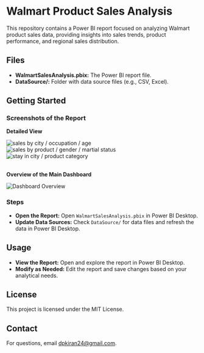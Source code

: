 <h1>Walmart Product Sales Analysis</h1>
<p>This repository contains a Power BI report focused on analyzing Walmart product sales data, providing insights into sales trends, product performance, and regional sales distribution.</p>

<h2>Files</h2>
<ul>
    <li><strong>WalmartSalesAnalysis.pbix:</strong> The Power BI report file.</li>
    <li><strong>DataSource/:</strong> Folder with data source files (e.g., CSV, Excel).</li>
</ul>

<h2>Getting Started</h2>

<h3>Screenshots of the Report</h3>

<p><strong>Detailed View</strong></p>
<div class="images">
    <img src="https://github.com/user-attachments/assets/89a8bc65-6369-418a-bed8-6360a8e4a3ea" alt="sales by city / occupation  / age">
    <img src="https://github.com/user-attachments/assets/41603b6a-1d6f-43bb-89ef-bd13137f1167" alt="sales by product / gender / martial status">
    <img src="https://github.com/user-attachments/assets/c1e6872d-fa26-4d21-af49-aec9c8986be2" alt="stay in city / product category">
</div>
<br>
<p><strong>Overview of the Main Dashboard</strong></p>
<div class="images">
    <img src="https://github.com/user-attachments/assets/2153d2cb-e349-4909-9508-89eee93932a0" alt="Dashboard Overview">
</div>

<h3>Steps</h3>
<ul>
    <li><strong>Open the Report:</strong> Open <code>WalmartSalesAnalysis.pbix</code> in Power BI Desktop.</li>
    <li><strong>Update Data Sources:</strong> Check <code>DataSource/</code> for data files and refresh the data in Power BI Desktop.</li>
</ul>

<h2>Usage</h2>
<ul>
    <li><strong>View the Report:</strong> Open and explore the report in Power BI Desktop.</li>
    <li><strong>Modify as Needed:</strong> Edit the report and save changes based on your analytical needs.</li>
</ul>

<div class="license">
    <h2>License</h2>
    <p>This project is licensed under the MIT License.</p>
</div>

<div class="contact">
    <h2>Contact</h2>
    <p>For questions, email <a href="mailto:dpkiran24@gmail.com">dpkiran24@gmail.com</a>.</p>
</div>
